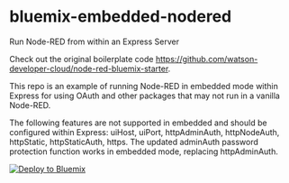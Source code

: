 # bluemix-embedded-nodered
Run Node-RED from within an Express Server

Check out the original boilerplate code https://github.com/watson-developer-cloud/node-red-bluemix-starter.

This repo is an example of running Node-RED in embedded mode within Express for using OAuth and other packages that may not run in a vanilla Node-RED.  

The following features are not supported in embedded and should be configured within Express: uiHost, uiPort, httpAdminAuth, httpNodeAuth, httpStatic, httpStaticAuth, https. The updated adminAuth password protection function works in embedded mode, replacing httpAdminAuth. 

[![Deploy to Bluemix](https://bluemix.net/deploy/button.png)](https://bluemix.net/deploy?repository=https://github.com/slkaczma/bluemix-embedded-nodered)
